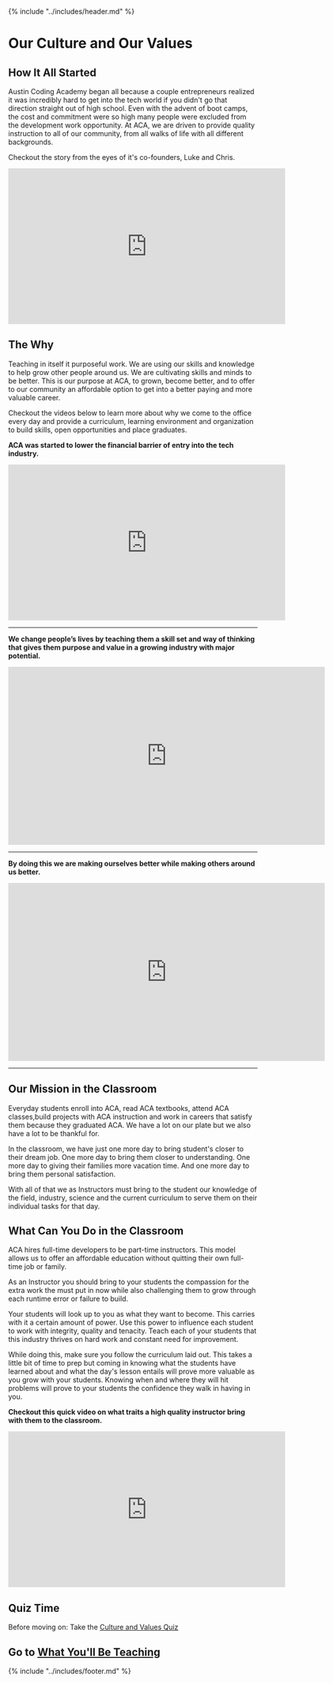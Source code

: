 {% include "../includes/header.md" %}

# Our Culture and Our Values

## How It All Started

Austin Coding Academy began all because a couple entrepreneurs realized it was incredibly hard to get into the tech world if you didn't go that direction straight out of high school. Even with the advent of boot camps, the cost and commitment were so high many people were excluded from the development work opportunity. At ACA, we are driven to provide quality instruction to all of our community, from all walks of life with all different backgrounds.

Checkout the story from the eyes of it's co-founders, Luke and Chris.

<iframe width="560" height="315" src="https://www.youtube.com/embed/RvlytBUgpa4" frameborder="0" allow="accelerometer; autoplay; encrypted-media; gyroscope; picture-in-picture" allowfullscreen></iframe>

## The Why

Teaching in itself it purposeful work. We are using our skills and knowledge to help grow other people around us. We are cultivating skills and minds to be better. This is our purpose at ACA, to grown, become better, and to offer to our community an affordable option to get into a better paying and more valuable career.

Checkout the videos below to learn more about why we come to the office every day and provide a curriculum, learning environment and organization to build skills, open opportunities and place graduates.

**ACA was started to lower the financial barrier of entry into the tech industry.**

<iframe width="560" height="315" src="https://www.youtube.com/embed/e25bNsKfEPo?start=3" frameborder="0" allow="accelerometer; autoplay; encrypted-media; gyroscope; picture-in-picture" allowfullscreen></iframe>

******

**We change people’s lives by teaching them a skill set and way of thinking that gives them purpose and value in a growing industry with major potential.**

<iframe src="https://player.vimeo.com/video/290913789" width="640" height="360" frameborder="0" webkitallowfullscreen mozallowfullscreen allowfullscreen></iframe>

******

**By doing this we are making ourselves better while making others around us better.**

<iframe src="https://player.vimeo.com/video/290925619" width="640" height="360" frameborder="0" webkitallowfullscreen mozallowfullscreen allowfullscreen></iframe>

******

## Our Mission in the Classroom

Everyday students enroll into ACA, read ACA textbooks, attend ACA classes,build projects with ACA instruction and work in careers that satisfy them because they graduated ACA. We have a lot on our plate but we also have a lot to be thankful for.

In the classroom, we have just one more day to bring student's closer to their dream job. One more day to bring them closer to understanding. One more day to giving their families more vacation time. And one more day to bring them personal satisfaction.

With all of that we as Instructors must bring to the student our knowledge of the field, industry, science and the current curriculum to serve them on their individual tasks for that day.

## What Can You Do in the Classroom

ACA hires full-time developers to be part-time instructors. This model allows us to offer an affordable education without quitting their own full-time job or family.

As an Instructor you should bring to your students the compassion for the extra work the must put in now while also challenging them to grow through each runtime error or failure to build.

Your students will look up to you as what they want to become. This carries with it a certain amount of power. Use this power to influence each student to work with integrity, quality and tenacity. Teach each of your students that this industry thrives on hard work and constant need for improvement.

While doing this, make sure you follow the curriculum laid out. This takes a little bit of time to prep but coming in knowing what the students have learned about and what the day's lesson entails will prove more valuable as you grow with your students. Knowing when and where they will hit problems will prove to your students the confidence they walk in having in you.

**Checkout this quick video on what traits a high quality instructor bring with them to the classroom.**

<iframe width="560" height="315" src="https://www.youtube.com/embed/uSNUtDv8CiQ" frameborder="0" allow="accelerometer; autoplay; encrypted-media; gyroscope; picture-in-picture" allowfullscreen></iframe>

## Quiz Time

Before moving on: Take the [Culture and Values Quiz](https://forms.gle/J1jQAfSNAdtvycFd8)

## Go to [What You'll Be Teaching](../whatYouTeach/01DayClass.md)

{% include "../includes/footer.md" %}
